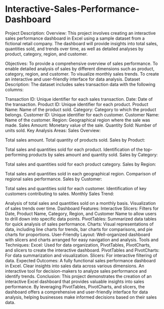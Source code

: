 # Interactive-Sales-Performance-Dashboard
Project Description:
Overview:
This project involves creating an interactive sales performance dashboard in Excel using a sample dataset from a fictional retail company. The dashboard will provide insights into total sales, quantities sold, and trends over time, as well as detailed analyses by product, category, region, and customer.

Objectives:
To provide a comprehensive overview of sales performance.
To enable detailed analysis of sales by different dimensions such as product, category, region, and customer.
To visualize monthly sales trends.
To create an interactive and user-friendly interface for data analysis.
Dataset Description:
The dataset includes sales transaction data with the following columns:

Transaction ID: Unique identifier for each sales transaction.
Date: Date of the transaction.
Product ID: Unique identifier for each product.
Product Name: Name of the product sold.
Category: Category to which the product belongs.
Customer ID: Unique identifier for each customer.
Customer Name: Name of the customer.
Region: Geographical region where the sale was made.
Sales Amount: Monetary value of the sale.
Quantity Sold: Number of units sold.
Key Analysis Areas:
Sales Overview:

Total sales amount.
Total quantity of products sold.
Sales by Product:

Total sales and quantities sold for each product.
Identification of the top-performing products by sales amount and quantity sold.
Sales by Category:

Total sales and quantities sold for each product category.
Sales by Region:

Total sales and quantities sold in each geographical region.
Comparison of regional sales performance.
Sales by Customer:

Total sales and quantities sold for each customer.
Identification of key customers contributing to sales.
Monthly Sales Trend:

Analysis of total sales and quantities sold on a monthly basis.
Visualization of sales trends over time.
Dashboard Features:
Interactive Slicers: Filters for Date, Product Name, Category, Region, and Customer Name to allow users to drill down into specific data points.
PivotTables: Summarized data tables for quick analysis of sales performance.
Charts: Visual representations of data, including line charts for trends, bar charts for comparisons, and pie charts for proportions.
User-Friendly Layout: Well-organized dashboard with slicers and charts arranged for easy navigation and analysis.
Tools and Techniques:
Excel: Used for data organization, PivotTables, PivotCharts, and slicers to create the interactive dashboard.
PivotTables and PivotCharts: For data summarization and visualization.
Slicers: For interactive filtering of data.
Expected Outcomes:
A fully functional sales performance dashboard in Excel.
Clear insights into sales data across various dimensions.
An interactive tool for decision-makers to analyze sales performance and identify trends.
Conclusion:
This project demonstrates the creation of an interactive Excel dashboard that provides valuable insights into sales performance. By leveraging PivotTables, PivotCharts, and slicers, the dashboard offers a comprehensive and user-friendly interface for data analysis, helping businesses make informed decisions based on their sales data.
